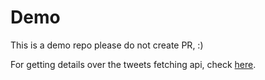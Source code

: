 # Demo

This is a demo repo please do not create PR, :)

For getting details over the tweets fetching api, check [here](https://github.com/starkblaze01/Tweets-as-an-Image).